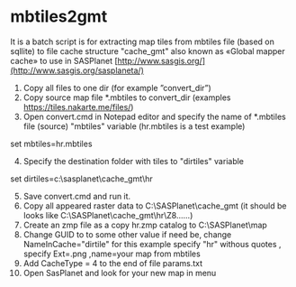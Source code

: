 # mbtiles2gmt
It is a batch script is for extracting map tiles from mbtiles file (based on sqllite) to file cache structure "cache_gmt" also known as «Global mapper cache» to use in SASPlanet [http://www.sasgis.org/](http://www.sasgis.org/sasplaneta/)
1. Copy all files to one dir (for example ”convert_dir”)
2. Copy source map file *.mbtiles to convert_dir   (examples https://tiles.nakarte.me/files/)
3. Open convert.cmd in Notepad editor and specify the name of *.mbtiles file (source) "mbtiles" variable (hr.mbtiles is a test example)  

set mbtiles=hr.mbtiles

4. Specify the destination folder with tiles to "dirtiles" variable  

set dirtiles=c:\sasplanet\cache_gmt\hr

5. Save convert.cmd and run it.
6. Copy all appeared raster data to C:\SASPlanet\cache_gmt   (it should be looks like C:\SASPlanet\cache_gmt\hr\Z8\......)
7. Create an zmp file as a copy hr.zmp catalog to C:\SASPlanet\map
8. Change GUID to to some other value if need be, change NameInCache="dirtile"  for this example specify "hr" withous quotes , specify Ext=.png ,name=your map from mbtiles
9. Add CacheType = 4  to the end of file params.txt
10. Open SasPlanet and look for your new map in menu
